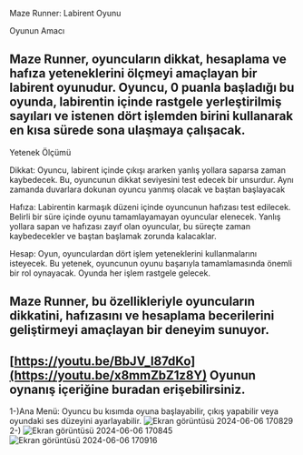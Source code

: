 Maze Runner: Labirent Oyunu

Oyunun Amacı

Maze Runner, oyuncuların dikkat, hesaplama ve hafıza yeteneklerini ölçmeyi amaçlayan bir labirent oyunudur. Oyuncu, 0 puanla başladığı bu oyunda, labirentin içinde rastgele yerleştirilmiş sayıları ve istenen dört işlemden birini kullanarak en kısa sürede sona ulaşmaya çalışacak.
--------------------------------------------------------------------------------------------------------------------------------------------------------------------------------------------------------------------

Yetenek Ölçümü

Dikkat:
Oyuncu, labirent içinde çıkışı ararken yanlış yollara saparsa zaman kaybedecek. Bu, oyuncunun dikkat seviyesini test edecek bir unsurdur. Aynı zamanda duvarlara dokunan oyuncu yanmış olacak ve baştan başlayacak

Hafıza:
Labirentin karmaşık düzeni içinde oyuncunun hafızası test edilecek. Belirli bir süre içinde oyunu tamamlayamayan oyuncular elenecek. Yanlış yollara sapan ve hafızası zayıf olan oyuncular, bu süreçte zaman kaybedecekler ve baştan başlamak zorunda kalacaklar.

Hesap:
Oyun, oyunculardan dört işlem yeteneklerini kullanmalarını isteyecek. Bu yetenek, oyuncunun oyunu başarıyla tamamlamasında önemli bir rol oynayacak.  Oyunda her işlem rastgele gelecek.

Maze Runner, bu özellikleriyle oyuncuların dikkatini, hafızasını ve hesaplama becerilerini geliştirmeyi amaçlayan bir deneyim sunuyor.
--------------------------------------------------------------------------------------------------------------------------------------------------------------------------------------------------------------------
[https://youtu.be/BbJV_l87dKo](https://youtu.be/x8mmZbZ1z8Y) Oyunun oynanış içeriğine buradan erişebilirsiniz.
--------------------------------------------------------------------------------------------------------------------------------------------------------------------------------------------------------------------
1-)Ana Menü: Oyuncu bu kısımda oyuna başlayabilir, çıkış yapabilir veya oyundaki ses düzeyini ayarlayabilir.
![Ekran görüntüsü 2024-06-06 170829](https://github.com/denisilhan/maze_runner/assets/112807487/0bc9b7a1-a95b-42dd-af8e-733376ba2b2e)
2-)
![Ekran görüntüsü 2024-06-06 170845](https://github.com/denisilhan/maze_runner/assets/112807487/82d81427-cd88-4a89-9ad9-a0581028d144)
![Ekran görüntüsü 2024-06-06 170916](https://github.com/denisilhan/maze_runner/assets/112807487/aa4827f7-6d23-4d34-bfe9-09519eb9b215)
